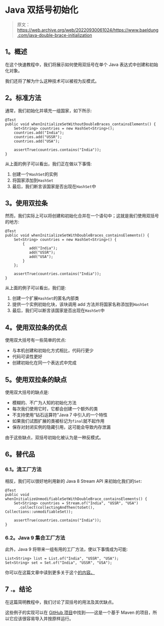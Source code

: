 # Java 双括号初始化

> 原文：<https://web.archive.org/web/20220930061024/https://www.baeldung.com/java-double-brace-initialization>

## **1。概述**

在这个快速教程中，我们将展示如何使用双括号在单个 Java 表达式中创建和初始化对象。

我们还将了解为什么这种技术可以被视为反模式。

## **2。标准方法**

通常，我们初始化并填充一组国家，如下所示:

```
@Test
public void whenInitializeSetWithoutDoubleBraces_containsElements() {
    Set<String> countries = new HashSet<String>();                
    countries.add("India");
    countries.add("USSR");
    countries.add("USA");

    assertTrue(countries.contains("India"));
} 
```

从上面的例子可以看出，我们正在做以下事情:

1.  创建一个`HashSet`的实例
2.  将国家添加到`HashSet`
3.  最后，我们断言该国家是否出现在`HashSet`中

## **3。使用双拉条**

然而，我们实际上可以将创建和初始化合并在一个语句中；这就是我们使用双括号的地方:

```
@Test
public void whenInitializeSetWithDoubleBraces_containsElements() {
    Set<String> countries = new HashSet<String>() {
        {
           add("India");
           add("USSR");
           add("USA");
        }
    };

    assertTrue(countries.contains("India"));
} 
```

从上面的例子可以看出，我们是:

1.  创建一个扩展`HashSet`的匿名内部类
2.  提供一个实例初始化块，该块调用 add 方法并将国家名称添加到`HashSet`
3.  最后，我们可以断言该国家是否出现在`HashSet`中

## **4。使用双拉条的优点**

使用双大括号有一些简单的优点:

*   与本机创建和初始化方式相比，代码行更少
*   代码可读性更好
*   创建初始化在同一个表达式中完成

## **5。使用双拉条的缺点**

使用双大括号的缺点是:

*   模糊的、不广为人知的初始化方法
*   每次我们使用它时，它都会创建一个额外的类
*   不支持使用“钻石运算符”Java 7 中引入的一个特性
*   如果我们试图扩展的类被标记为`final`就不起作用
*   保存对封闭实例的隐藏引用，这可能会导致内存泄漏

由于这些缺点，双括号初始化被认为是一种反模式。

## **6。替代品**

### **6.1。流工厂方法**

相反，我们可以很好地利用新的 Java 8 Stream API 来初始化我们的`Set`:

```
@Test
public void whenInitializeUnmodifiableSetWithDoubleBrace_containsElements() {
    Set<String> countries = Stream.of("India", "USSR", "USA")
      .collect(collectingAndThen(toSet(), Collections::unmodifiableSet));

    assertTrue(countries.contains("India"));
} 
```

### 6.2。Java 9 集合工厂方法

此外，Java 9 将带来一组有用的工厂方法，使以下事情成为可能:

```
List<String> list = List.of("India", "USSR", "USA");
Set<String> set = Set.of("India", "USSR", "USA"); 
```

你可以在这篇文章中读到更多关于这个[的内容。](/web/20220810090259/https://www.baeldung.com/java-9-collections-factory-methods)

## 7 .**。结论**

在这篇简明教程中，我们讨论了双括号的用法及其优缺点。

这些例子的实现可以在 [GitHub 项目](https://web.archive.org/web/20220810090259/https://github.com/eugenp/tutorials/tree/master/core-java-modules/core-java-lang-syntax-2 "Double Brace usage examples on GitHub")中找到——这是一个基于 Maven 的项目，所以它应该很容易导入并按原样运行。